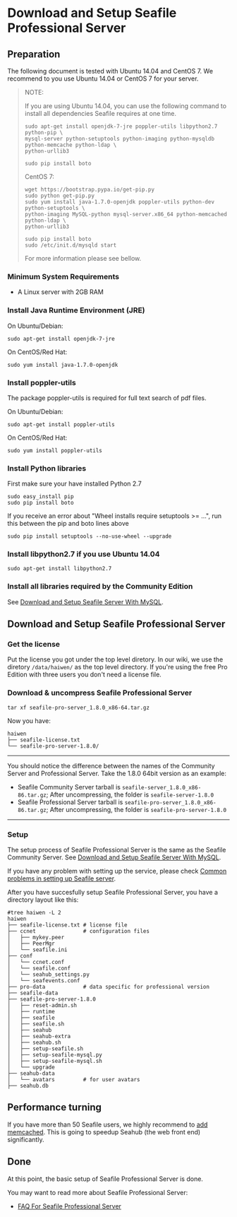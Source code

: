 # Download and Setup Seafile Professional Server
## <a id="wiki-preparation"></a>Preparation ##

The following document is tested with Ubuntu 14.04 and CentOS 7. We recommend to you use Ubuntu 14.04 or CentOS 7 for your server.

> NOTE:
>
> If you are using Ubuntu 14.04, you can use the following command to install all dependencies Seafile requires at one time.
>
> ```
> sudo apt-get install openjdk-7-jre poppler-utils libpython2.7 python-pip \
> mysql-server python-setuptools python-imaging python-mysqldb python-memcache python-ldap \
> python-urllib3
>
> sudo pip install boto
> ```
>
> CentOS 7:
>
> ```
> wget https://bootstrap.pypa.io/get-pip.py
> sudo python get-pip.py
> sudo yum install java-1.7.0-openjdk poppler-utils python-dev python-setuptools \
> python-imaging MySQL-python mysql-server.x86_64 python-memcached python-ldap \
> python-urllib3
>
> sudo pip install boto
> sudo /etc/init.d/mysqld start
> ```
>
> For more information please see bellow.

### Minimum System Requirements ###

- A Linux server with 2GB RAM

### Install Java Runtime Environment (JRE) ###

On Ubuntu/Debian:
```
sudo apt-get install openjdk-7-jre
```

On CentOS/Red Hat:
```
sudo yum install java-1.7.0-openjdk
```

### Install poppler-utils ###

The package poppler-utils is required for full text search of pdf files.

On Ubuntu/Debian:
```
sudo apt-get install poppler-utils
```

On CentOS/Red Hat:
```
sudo yum install poppler-utils
```


### Install Python libraries ###

First make sure your have installed Python 2.7
```
sudo easy_install pip
sudo pip install boto
```

If you receive an error about "Wheel installs require setuptools >= ...", run this between the pip and boto lines above
```
sudo pip install setuptools --no-use-wheel --upgrade
```

### Install libpython2.7 if you use Ubuntu 14.04

```
sudo apt-get install libpython2.7
```

### Install all libraries required by the Community Edition

See [Download and Setup Seafile Server With MySQL](../deploy/using_mysql.md).

## <a id="wiki-download-and-setup"></a>Download and Setup Seafile Professional Server ##

### Get the license ###

Put the license you got under the top level diretory. In our wiki, we use the diretory `/data/haiwen/` as the top level directory. If you're using the free Pro Edition with three users you don't need a license file.


### <a id="wiki-download-and-uncompress"></a>Download & uncompress Seafile Professional Server ###


```
tar xf seafile-pro-server_1.8.0_x86-64.tar.gz
```

Now you have:

```
haiwen
├── seafile-license.txt
└── seafile-pro-server-1.8.0/
```


-----------

You should notice the difference between the names of the Community Server and Professional Server. Take the 1.8.0 64bit version as an example:

- Seafile Community Server tarball is `seafile-server_1.8.0_x86-86.tar.gz`; After uncompressing, the folder is `seafile-server-1.8.0`
- Seafile Professional Server tarball is `seafile-pro-server_1.8.0_x86-86.tar.gz`; After uncompressing, the folder is `seafile-pro-server-1.8.0`

-----------


### Setup ###

The setup process of Seafile Professional Server is the same as the Seafile Community Server. See [Download and Setup Seafile Server With MySQL](../deploy/using_mysql.md).

If you have any problem with setting up the service, please check [Common problems in setting up Seafile server](../deploy/common_problems_for_setting_up_server.md).

After you have succesfully setup Seafile Professional Server, you have a directory layout like this:

```
#tree haiwen -L 2
haiwen
├── seafile-license.txt # license file
├── ccnet               # configuration files
│   ├── mykey.peer
│   ├── PeerMgr
│   └── seafile.ini
├── conf
│   └── ccnet.conf
│   └── seafile.conf
│   └── seahub_settings.py
│   └── seafevents.conf
├── pro-data            # data specific for professional version
├── seafile-data
├── seafile-pro-server-1.8.0
│   ├── reset-admin.sh
│   ├── runtime
│   ├── seafile
│   ├── seafile.sh
│   ├── seahub
│   ├── seahub-extra
│   ├── seahub.sh
│   ├── setup-seafile.sh
│   ├── setup-seafile-mysql.py
│   ├── setup-seafile-mysql.sh
│   └── upgrade
├── seahub-data
│   └── avatars         # for user avatars
├── seahub.db
```

## Performance turning

If you have more than 50 Seafile users, we highly recommend to [add memcached](../deploy/add_memcached.md). This is going to speedup Seahub (the web front end) significantly.

## <a id="wiki-done"></a>Done

At this point, the basic setup of Seafile Professional Server is done.

You may want to read more about Seafile Professional Server:

- [FAQ For Seafile Professional Server](faq_for_seafile_pro_server.md)
